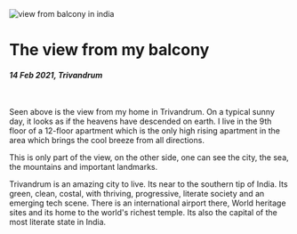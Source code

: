 <img class='img img--left img--grow' src='https://raw.githubusercontent.com/sreeramofficial/blog-posts/master/img/photos/trivandrum-view.jpg' alt='view from balcony in india' title='view from home' />

# The view from my balcony

#### _14 Feb 2021, Trivandrum_

&nbsp;

Seen above is the view from my home in Trivandrum. On a typical sunny day, it
looks as if the heavens have descended on earth. I live in the 9th floor of a
12-floor apartment which is the only high rising apartment in the area which
brings the cool breeze from all directions.

This is only part of the view, on the other side, one can see the city, the sea,
the mountains and important landmarks.

Trivandrum is an amazing city to live. Its near to the southern tip of India.
Its green, clean, costal, with thriving, progressive, literate society and an
emerging tech scene. There is an international airport there, World heritage
sites and its home to the world's richest temple. Its also the capital of the
most literate state in India.
